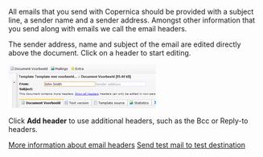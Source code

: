 All emails that you send with Copernica should be provided with a
subject line, a sender name and a sender address. Amongst other
information that you send along with emails we call the email headers.

The sender address, name and subject of the email are edited directly
above the document. Click on a header to start editing.

![](../images/edit-email-headers.png "edit-email-headers.png")

Click **Add header** to use additional headers, such as the Bcc or
Reply-to headers.

[More information about email headers](./sender-subject-and-other-email-headers.md)
[Send test mail to test destination](./send-a-test-mail-or-test-mailing.md)
